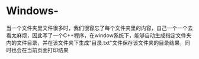 # Windows-
当一个文件夹里文件很多时，我们很容忘了每个文件夹里的内容，自己一个一个去看太麻烦，因此写了一个C++程序，在window系统下，能够自动生成指定文件夹内的文件目录，并在该文件夹下生成"目录.txt"文件保存该文件夹的目录结果，同时也会在当前页面打印结果

